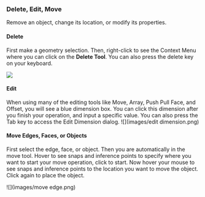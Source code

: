 ### Delete, Edit, Move
Remove an object, change its location, or modify its properties.

#### Delete
First make a geometry selection. Then, right-click to see the Context Menu where you can click on the **Delete Tool**. You can also press the delete key on your keyboard.

![](images/delete.png)

#### Edit
When using many of the editing tools like Move, Array, Push Pull Face, and Offset, you will see a blue dimension box. You can click this dimension after you finish your operation, and input a specific value. You can also press the Tab key to access the Edit Dimension dialog.
 ![](images/edit dimension.png)

#### Move Edges, Faces, or Objects
First select the edge, face, or object. Then you are automatically in the move tool. Hover to see snaps and inference points to specify where you want to start your move operation, click to start. Now hover your mouse to see snaps and inference points to the location you want to move the object. Click again to place the object.

![](images/move edge.png)
